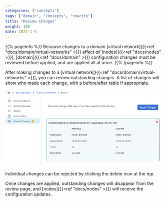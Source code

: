 ```yaml
---
categories: ["concepts"]
tags: ["domain", "concepts", "rewrite"]
title: "Review Changes"
weight: 100
date: 2023-1-9
---
```


{{% pageinfo %}}
Because changes to a domain [virtual network]({{<ref "docs/domain/virtual-networks" >}}) affect _all_ [nodes]({{<ref "docs/nodes" >}}), [domain]({{<ref "docs/domain" >}}) configuration changes must be reviewed before applied, and are applied all at once.
{{% /pageinfo %}}

After making changes to a [virtual network]({{<ref "docs/domain/virtual-networks" >}}), you can review outstanding changes. A list of changes will show who made each change, with a before/after table if appropriate.

![img](outstanding-changes.png)

Individual changes can be rejected by clicking the delete icon at the top.

Once changes are applied, outstanding changes will disappear from the review page, and [nodes]({{<ref "docs/nodes" >}}) will receive the configuration updates.

